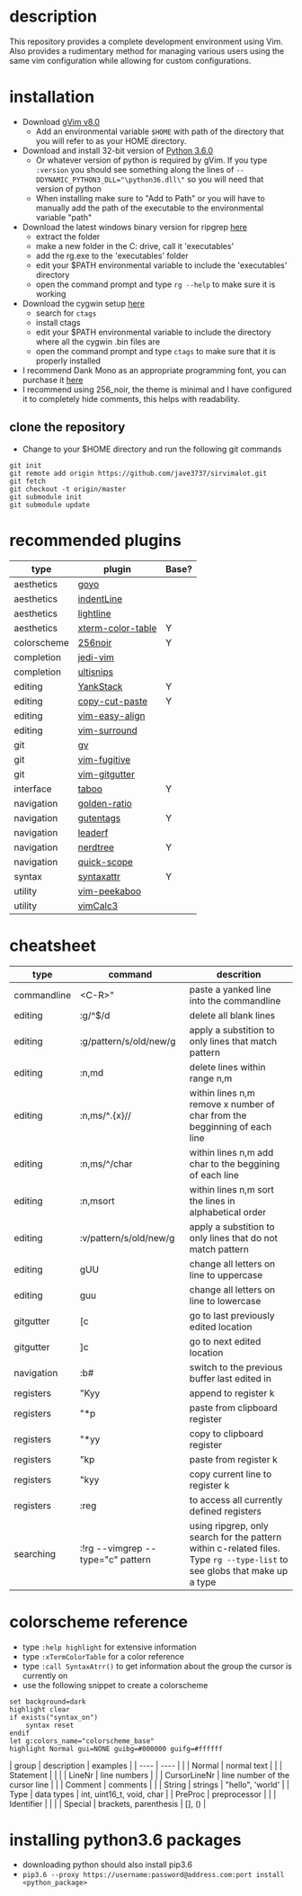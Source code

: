 # description
This repository provides a complete development environment using Vim. Also provides a rudimentary method for managing various users using the same vim configuration while allowing for custom configurations.

# installation
* Download [gVim v8.0](https://www.vim.org/download.php)
    * Add an environmental variable `$HOME` with path of the directory that you will refer to as your HOME directory.
* Download and install 32-bit version of [Python 3.6.0](https://www.python.org/downloads/release/python-360/)
    * Or whatever version of python is required by gVim. If you type `:version` you should see something along the lines of `--DDYNAMIC_PYTHON3_DLL="\python36.dll\"` so you will need that version of python
    * When installing make sure to "Add to Path" or you will have to manually add the path of the executable to the environmental variable "path"
* Download the latest windows binary version for ripgrep [here](https://github.com/BurntSushi/ripgrep/releases)
    * extract the folder 
    * make a new folder in the C: drive, call it 'executables' 
    * add the rg.exe to the 'executables' folder
    * edit your $PATH environmental variable to include the 'executables' directory
    * open the command prompt and type `rg --help` to make sure it is working
* Download the cygwin setup [here](https://www.cygwin.com/)
    * search for `ctags` 
    * install ctags 
    * edit your $PATH environmental variable to include the directory where all the cygwin .bin files are 
    * open the command prompt and type `ctags` to make sure that it is properly installed 
* I recommend Dank Mono as an appropriate programming font, you can purchase it
  [here](https://dank.sh/)
* I recommend using 256\_noir, the theme is minimal and I have configured it to completely hide comments, this helps with readability. 

## clone the repository
* Change to your $HOME directory and run the following git commands

```@console
git init
git remote add origin https://github.com/jave3737/sirvimalot.git
git fetch
git checkout -t origin/master
git submodule init 
git submodule update
```

# recommended plugins
| type        | plugin                                                                                     | Base? |
| ----        | ----                                                                                       | ----  |
| aesthetics  | [goyo](https://github.com/junegunn/goyo.vim)                                               |       |
| aesthetics  | [indentLine](https://github.com/Yggdroot/indentLine)                                       |       |
| aesthetics  | [lightline](https://github.com/itchyny/lightline.vim)                                      |       |
| aesthetics  | [xterm-color-table](https://github.com/guns/xterm-color-table.vim)                         | Y     |
| colorscheme | [256noir](https://github.com/andreasvc/vim-256noir.git)                                    | Y     |
| completion  | [jedi-vim](https://github.com/davidhalter/jedi-vim)                                        |       |
| completion  | [ultisnips](https://github.com/sirver/UltiSnips)                                           |       |
| editing     | [YankStack](https://github.com/maxbrunsfeld/vim-yankstack)                                 | Y     |
| editing     | [copy-cut-paste](https://github.com/NLKNguyen/copy-cut-paste.vim)                          | Y     |
| editing     | [vim-easy-align](https://github.com/junegunn/vim-easy-align)                               |       |
| editing     | [vim-surround](https://github.com/tpope/vim-surround)                                      |       |
| git         | [gv](https://github.com/junegunn/gv.vim)                                                   |       |
| git         | [vim-fugitive](https://github.com/tpope/vim-fugitive)                                      |       |
| git         | [vim-gitgutter](https://github.com/airblade/vim-gitgutter)                                 |       |
| interface   | [taboo](https://github.com/gcmt/taboo.vim)                                                 | Y     |
| navigation  | [golden-ratio](https://github.com/roman/golden-ratio)                                      |       |
| navigation  | [gutentags](https://github.com/ludovicchabant/vim-gutentags/blob/master/doc/gutentags.txt) | Y     |
| navigation  | [leaderf](https://github.com/Yggdroot/LeaderF)                                             |       |
| navigation  | [nerdtree](https://github.com/scrooloose/nerdtree)                                         | Y     |
| navigation  | [quick-scope](https://github.com/unblevable/quick-scope)                                   |       |
| syntax      | [syntaxattr](https://github.com/vim-scripts/SyntaxAttr.vim.git)                            | Y     |
| utility     | [vim-peekaboo](https://github.com/junegunn/vim-peekaboo)                                   |       |
| utility     | [vimCalc3](https://github.com/fedorenchik/VimCalc3)                                        |       |

# cheatsheet
| type        | command                           | descrition                                                                                                                |
| ----        | ----                              | ----                                                                                                                      |
| commandline | \<C-R\>"                          | paste a yanked line into the commandline                                                                                  |
| editing     | :g/^$/d                           | delete all blank lines                                                                                                    |
| editing     | :g/pattern/s/old/new/g            | apply a substition to only lines that match pattern                                                                       |
| editing     | :n,md                             | delete lines within range n,m                                                                                             |
| editing     | :n,ms/^.\{x\}//                   | within lines n,m remove x number of char from the begginning of each line                                                 |
| editing     | :n,ms/^/char                      | within lines n,m add char to the beggining of each line                                                                   |
| editing     | :n,msort                          | within lines n,m sort the lines in alphabetical order                                                                     |
| editing     | :v/pattern/s/old/new/g            | apply a substition to only lines that do not match pattern                                                                |
| editing     | gUU                               | change all letters on line to uppercase                                                                                   |
| editing     | guu                               | change all letters on line to lowercase                                                                                   |
| gitgutter   | [c                                | go to last previously edited location                                                                                     |
| gitgutter   | ]c                                | go to next edited location                                                                                                |
| navigation  | :b#                               | switch to the previous buffer last edited in                                                                              |
| registers   | "Kyy                              | append to register k                                                                                                      |
| registers   | "\*p                              | paste from clipboard register                                                                                             |
| registers   | "\*yy                             | copy to clipboard register                                                                                                |
| registers   | "kp                               | paste from register k                                                                                                     |
| registers   | "kyy                              | copy current line to register k                                                                                           |
| registers   | :reg                              | to access all currently defined registers                                                                                 |
| searching   | :!rg --vimgrep --type="c" pattern | using ripgrep, only search for the pattern within c-related files. Type `rg --type-list` to see globs that make up a type |

# colorscheme reference
* type `:help highlight` for extensive information
* type `:xTermColorTable` for a color reference
* type `:call SyntaxAtrr()` to get information about the group the cursor is currently on
* use the following snippet to create a colorscheme
```vimscript
set background=dark
highlight clear
if exists("syntax_on")
    syntax reset
endif
let g:colors_name="colorscheme_base"
highlight Normal gui=NONE guibg=#000000 guifg=#ffffff
```

| group        | description                    | examples                  |
| ----         | ----                           |                           |
| Normal       | normal text                    |                           |
| Statement    |                                |                           |
| LineNr       | line numbers                   |                           |
| CursorLineNr | line number of the cursor line |                           |
| Comment      | comments                       |                           |
| String       | strings                        | "hello", 'world'          |
| Type         | data types                     | int, uint16_t, void, char |
| PreProc      | preprocessor                   |                           |
| Identifier   |                                |                           |
| Special      | brackets, parenthesis          | [], ()                    |

# installing python3.6 packages
* downloading python should also install pip3.6 
* `pip3.6 --proxy https://username:password@address.com:port install <python_package>`

